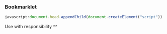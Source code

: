 ### Bookmarklet
```javascript
javascript:document.head.appendChild(document.createElement("script")).src = "https://cdn.tttm.us/sniper.js"
```
Use with responsibility ^^
